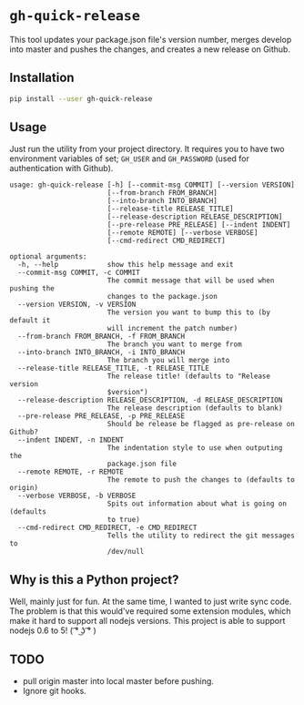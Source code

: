# `gh-quick-release`
This tool updates your package.json file's version number, merges develop into master and pushes the changes, and creates a new release on Github.

## Installation
```bash
pip install --user gh-quick-release
```

## Usage
Just run the utility from your project directory. It requires you to have
two environment variables of set; `GH_USER` and `GH_PASSWORD` (used for
authentication with Github).

```
usage: gh-quick-release [-h] [--commit-msg COMMIT] [--version VERSION]
                        [--from-branch FROM_BRANCH]
                        [--into-branch INTO_BRANCH]
                        [--release-title RELEASE_TITLE]
                        [--release-description RELEASE_DESCRIPTION]
                        [--pre-release PRE_RELEASE] [--indent INDENT]
                        [--remote REMOTE] [--verbose VERBOSE]
                        [--cmd-redirect CMD_REDIRECT]

optional arguments:
  -h, --help            show this help message and exit
  --commit-msg COMMIT, -c COMMIT
                        The commit message that will be used when pushing the
                        changes to the package.json
  --version VERSION, -v VERSION
                        The version you want to bump this to (by default it
                        will increment the patch number)
  --from-branch FROM_BRANCH, -f FROM_BRANCH
                        The branch you want to merge from
  --into-branch INTO_BRANCH, -i INTO_BRANCH
                        The branch you will merge into
  --release-title RELEASE_TITLE, -t RELEASE_TITLE
                        The release title! (defaults to "Release version
                        $version")
  --release-description RELEASE_DESCRIPTION, -d RELEASE_DESCRIPTION
                        The release description (defaults to blank)
  --pre-release PRE_RELEASE, -p PRE_RELEASE
                        Should be release be flagged as pre-release on Github?
  --indent INDENT, -n INDENT
                        The indentation style to use when outputing the
                        package.json file
  --remote REMOTE, -r REMOTE
                        The remote to push the changes to (defaults to origin)
  --verbose VERBOSE, -b VERBOSE
                        Spits out information about what is going on (defaults
                        to true)
  --cmd-redirect CMD_REDIRECT, -e CMD_REDIRECT
                        Tells the utility to redirect the git messages to
                        /dev/null
```

## Why is this a Python project?
Well, mainly just for fun. At the same time, I wanted to just write sync code.
The problem is that this would've required some extension modules, which
make it hard to support all nodejs versions. This project is able to support
nodejs 0.6 to 5! ( ͡° ͜ʖ ͡° )

## TODO
- pull origin master into local master before pushing.
- Ignore git hooks.
